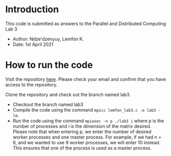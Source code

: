 # Introduction
This code is submitted as answers to the Parallel and Distributed Computing Lab 3
* Author: Ndze'dzenyuy, Lemfon K.
* Date: 1st April 2021

# How to run the code

Visit the repository [here](https://github.com/WybeTuring/PDC-Labs). Please check your email and confirm that you have access to the repository. 

Clone the repository and check out the branch named lab3. 

- Checkout the branch named lab3
- Compile the code using the command ``mpicc lemfon_lab3.c -o lab3 -lm``. 
- Run the code using the command ``mpiexec -n p ./lab3 i`` where p is the number of processes and i is the dimension of the matrix desired. Please note that when entering p, we enter the number of desired worker processes and one master process. For example, if we had n = 6, and we wanted to use 9 worker processes, we will enter 10 instead. This ensures that one of the process is used as a master process. 
